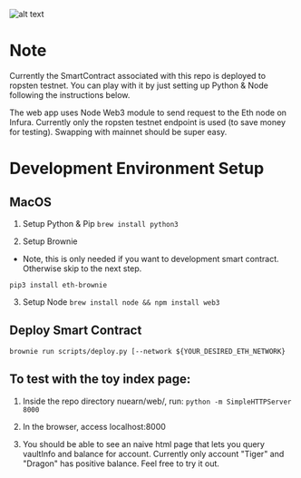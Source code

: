 ![alt text](https://github.com/hao-nuearn/nuearn/Nuearn-Hello-World.gif "Demo")

# Note
Currently the SmartContract associated with this repo is deployed
to ropsten testnet. You can play with it by just setting up Python & Node
following the instructions below.

The web app uses Node Web3 module to send request to the Eth node on Infura.
Currently only the ropsten testnet endpoint is used (to save money for testing).
Swapping with mainnet should be super easy.

# Development Environment Setup
## MacOS
1. Setup Python & Pip
`brew install python3`

2. Setup Brownie
* Note, this is only needed if you want to development smart contract. Otherwise skip to the next step.

`pip3 install eth-brownie`

3. Setup Node
`brew install node && npm install web3`

## Deploy Smart Contract
`brownie run scripts/deploy.py [--network ${YOUR_DESIRED_ETH_NETWORK}`

## To test with the toy index page:
1. Inside the repo directory nuearn/web/, run:
  `python -m SimpleHTTPServer 8000`

2. In the browser, access localhost:8000
3. You should be able to see an naive html page that lets you query vaultInfo and balance for account.
Currently only account "Tiger" and "Dragon" has positive balance. Feel free to try it out.






